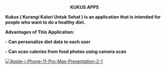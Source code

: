 <p style="text-align: center;"><img src="https://ibb.co/FWLR9CM" alt="" /></p>
<p style="text-align: center;"><strong>KUKUS APPS</strong></p>
<p style="text-align: left;"><strong>Kukus ( Kurangi Kalori Untuk Sehat ) </strong><strong>is an application that is intended for people who want to do a healthy diet.</strong></p>
<p><strong>Advantages of This Application:</strong></p>
<p><strong>- Can personalize diet data to each user</strong></p>
<p><strong>- Can scan calories from food photos using camera scan</strong></p>

<a href="https://ibb.co/WVJvSpf"><img src="https://i.ibb.co/WVJvSpf/Apple-i-Phone-11-Pro-Max-Presentation-2-1.png" alt="Apple-i-Phone-11-Pro-Max-Presentation-2-1" border="0"></a>
